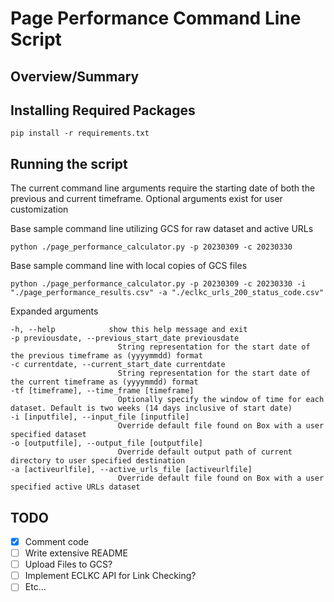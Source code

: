 # Page Performance Command Line Script

## Overview/Summary

## Installing Required Packages
```
pip install -r requirements.txt
```

## Running the script

The current command line arguments require the starting date of both the previous and current timeframe. Optional arguments exist for user customization

Base sample command line utilizing GCS for raw dataset and active URLs
```
python ./page_performance_calculator.py -p 20230309 -c 20230330
```

Base sample command line with local copies of GCS files
```
python ./page_performance_calculator.py -p 20230309 -c 20230330 -i "./page_performance_results.csv" -a "./eclkc_urls_200_status_code.csv"
```

Expanded arguments
```
-h, --help            show this help message and exit
-p previousdate, --previous_start_date previousdate
                        String representation for the start date of the previous timeframe as (yyyymmdd) format
-c currentdate, --current_start_date currentdate
                        String representation for the start date of the current timeframe as (yyyymmdd) format
-tf [timeframe], --time_frame [timeframe]
                        Optionally specify the window of time for each dataset. Default is two weeks (14 days inclusive of start date)
-i [inputfile], --input_file [inputfile]
                        Override default file found on Box with a user specified dataset
-o [outputfile], --output_file [outputfile]
                        Override default output path of current directory to user specified destination
-a [activeurlfile], --active_urls_file [activeurlfile]
                        Override default file found on Box with a user specified active URLs dataset
```
## TODO

- [x] Comment code
- [ ] Write extensive README
- [ ] Upload Files to GCS?
- [ ] Implement ECLKC API for Link Checking?
- [ ] Etc...
